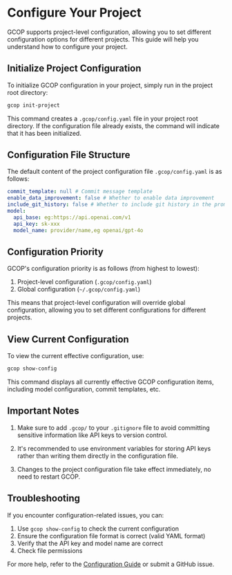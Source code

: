 # Configure Your Project

GCOP supports project-level configuration, allowing you to set different configuration options for different projects. This guide will help you understand how to configure your project.

## Initialize Project Configuration

To initialize GCOP configuration in your project, simply run in the project root directory:

```bash
gcop init-project
```

This command creates a `.gcop/config.yaml` file in your project root directory. If the configuration file already exists, the command will indicate that it has been initialized.

## Configuration File Structure

The default content of the project configuration file `.gcop/config.yaml` is as follows:

```yaml
commit_template: null # Commit message template
enable_data_improvement: false # Whether to enable data improvement
include_git_history: false # Whether to include git history in the prompt
model:
  api_base: eg:https://api.openai.com/v1
  api_key: sk-xxx
  model_name: provider/name,eg openai/gpt-4o
```

## Configuration Priority

GCOP's configuration priority is as follows (from highest to lowest):

1. Project-level configuration (`.gcop/config.yaml`)
2. Global configuration (`~/.gcop/config.yaml`)

This means that project-level configuration will override global configuration, allowing you to set different configurations for different projects.

## View Current Configuration

To view the current effective configuration, use:

```bash
gcop show-config
```

This command displays all currently effective GCOP configuration items, including model configuration, commit templates, etc.

## Important Notes

1. Make sure to add `.gcop/` to your `.gitignore` file to avoid committing sensitive information like API keys to version control.

2. It's recommended to use environment variables for storing API keys rather than writing them directly in the configuration file.

3. Changes to the project configuration file take effect immediately, no need to restart GCOP.

## Troubleshooting

If you encounter configuration-related issues, you can:

1. Use `gcop show-config` to check the current configuration
2. Ensure the configuration file format is correct (valid YAML format)
3. Verify that the API key and model name are correct
4. Check file permissions

For more help, refer to the [Configuration Guide](/guide/configuration) or submit a GitHub issue.
